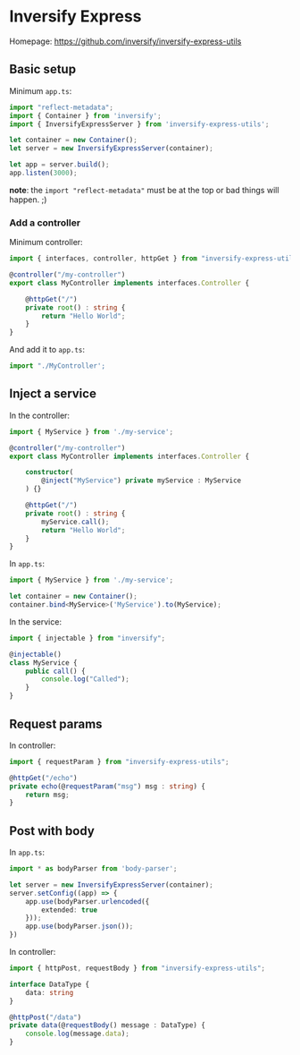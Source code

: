 # Inversify Express

Homepage: https://github.com/inversify/inversify-express-utils

## Basic setup
Minimum `app.ts`:

```typescript
import "reflect-metadata";
import { Container } from 'inversify';
import { InversifyExpressServer } from 'inversify-express-utils';

let container = new Container();
let server = new InversifyExpressServer(container);

let app = server.build();
app.listen(3000);
```

**note**: the `import "reflect-metadata"` must be at the top or bad things will happen. ;)

### Add a controller
Minimum controller:

```typescript
import { interfaces, controller, httpGet } from "inversify-express-utils";

@controller("/my-controller")
export class MyController implements interfaces.Controller {

    @httpGet("/")
    private root() : string {
        return "Hello World";
    }
}
```

And add it to `app.ts`:
```typescript
import "./MyController';
```

## Inject a service
In the controller:
```typescript
import { MyService } from './my-service';

@controller("/my-controller")
export class MyController implements interfaces.Controller {

    constructor(
        @inject("MyService") private myService : MyService
    ) {}

    @httpGet("/")
    private root() : string {
        myService.call();
        return "Hello World";
    }
}
```

In `app.ts`:
```typescript
import { MyService } from './my-service';

let container = new Container();
container.bind<MyService>('MyService').to(MyService);
```

In the service:
```typescript
import { injectable } from "inversify";

@injectable()
class MyService {
    public call() {
        console.log("Called");
    }
}
```

## Request params
In controller:
```typescript
import { requestParam } from "inversify-express-utils";

@httpGet("/echo")
private echo(@requestParam("msg") msg : string) {
    return msg;
}
```

## Post with body
In `app.ts`:
```typescript
import * as bodyParser from 'body-parser';

let server = new InversifyExpressServer(container);
server.setConfig((app) => {
    app.use(bodyParser.urlencoded({
        extended: true
    }));
    app.use(bodyParser.json());
})
```

In controller:
```typescript
import { httpPost, requestBody } from "inversify-express-utils";

interface DataType {
    data: string
}

@httpPost("/data")
private data(@requestBody() message : DataType) {
    console.log(message.data);
}
```
